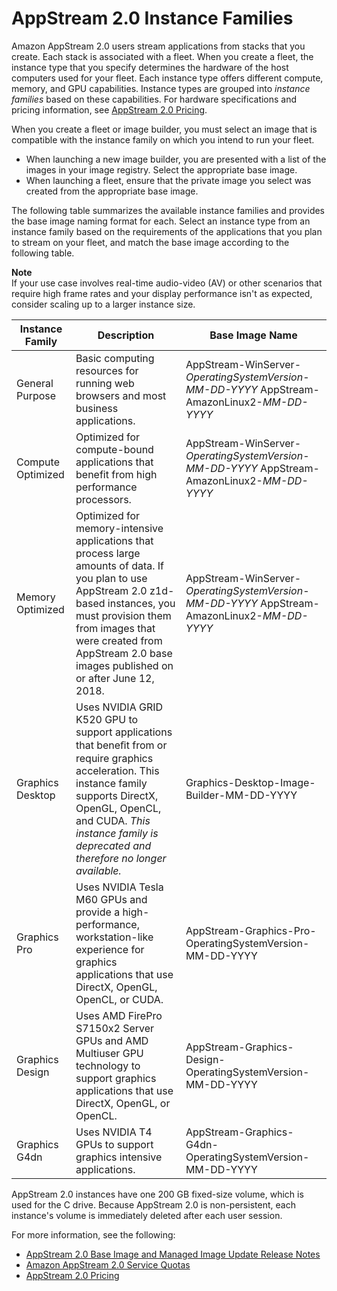 # AppStream 2\.0 Instance Families<a name="instance-types"></a>

Amazon AppStream 2\.0 users stream applications from stacks that you create\. Each stack is associated with a fleet\. When you create a fleet, the instance type that you specify determines the hardware of the host computers used for your fleet\. Each instance type offers different compute, memory, and GPU capabilities\. Instance types are grouped into *instance families* based on these capabilities\. For hardware specifications and pricing information, see [AppStream 2\.0 Pricing](https://aws.amazon.com/appstream2/pricing/)\.

When you create a fleet or image builder, you must select an image that is compatible with the instance family on which you intend to run your fleet\.
+ When launching a new image builder, you are presented with a list of the images in your image registry\. Select the appropriate base image\.
+ When launching a fleet, ensure that the private image you select was created from the appropriate base image\.

The following table summarizes the available instance families and provides the base image naming format for each\. Select an instance type from an instance family based on the requirements of the applications that you plan to stream on your fleet, and match the base image according to the following table\.

**Note**  
If your use case involves real\-time audio\-video \(AV\) or other scenarios that require high frame rates and your display performance isn't as expected, consider scaling up to a larger instance size\.


| Instance Family | Description | Base Image Name | 
| --- | --- | --- | 
| General Purpose | Basic computing resources for running web browsers and most business applications\. | AppStream\-WinServer\-*OperatingSystemVersion*\-*MM\-DD\-YYYY* AppStream\-AmazonLinux2\-*MM\-DD\-YYYY*  | 
| Compute Optimized | Optimized for compute\-bound applications that benefit from high performance processors\. | AppStream\-WinServer\-*OperatingSystemVersion*\-*MM\-DD\-YYYY* AppStream\-AmazonLinux2\-*MM\-DD\-YYYY* | 
| Memory Optimized | Optimized for memory\-intensive applications that process large amounts of data\. If you plan to use AppStream 2\.0 z1d\-based instances, you must provision them from images that were created from AppStream 2\.0 base images published on or after June 12, 2018\.  | AppStream\-WinServer\-*OperatingSystemVersion*\-*MM\-DD\-YYYY* AppStream\-AmazonLinux2\-*MM\-DD\-YYYY*  | 
| Graphics Desktop | Uses NVIDIA GRID K520 GPU to support applications that beneﬁt from or require graphics acceleration\. This instance family supports DirectX, OpenGL, OpenCL, and CUDA\. *This instance family is deprecated and therefore no longer available\.*  | Graphics\-Desktop\-Image\-Builder\-MM\-DD\-YYYY  | 
| Graphics Pro | Uses NVIDIA Tesla M60 GPUs and provide a high\-performance, workstation\-like experience for graphics applications that use DirectX, OpenGL, OpenCL, or CUDA\. | AppStream\-Graphics\-Pro\-OperatingSystemVersion\-MM\-DD\-YYYY | 
| Graphics Design | Uses AMD FirePro S7150x2 Server GPUs and AMD Multiuser GPU technology to support graphics applications that use DirectX, OpenGL, or OpenCL\.  | AppStream\-Graphics\-Design\-OperatingSystemVersion\-MM\-DD\-YYYY  | 
| Graphics G4dn | Uses NVIDIA T4 GPUs to support graphics intensive applications\. | AppStream\-Graphics\-G4dn\-OperatingSystemVersion\-MM\-DD\-YYYY  | 

AppStream 2\.0 instances have one 200 GB fixed\-size volume, which is used for the C drive\. Because AppStream 2\.0 is non\-persistent, each instance's volume is immediately deleted after each user session\.

For more information, see the following:
+ [AppStream 2\.0 Base Image and Managed Image Update Release Notes](base-image-version-history.md)
+ [Amazon AppStream 2\.0 Service Quotas](limits.md)
+ [AppStream 2\.0 Pricing](https://aws.amazon.com/appstream2/pricing/)